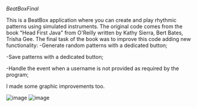 *BeatBoxFinal*

This is a BeatBox application where you can create and play rhythmic patterns using simulated instruments.
The original code comes from the book "Head First Java" from O'Reilly written by Kathy Sierra, Bert Bates, Trisha Gee.
The final task of the book was to improve this code adding new functionality:
-Generate random patterns with a dedicated button;

-Save patterns with a dedicated button;

-Handle the event when a username is not provided as required by the program;

I made some graphic improvements too.

![image](https://github.com/Fralog4/HeadFirstJava-FinalCode/assets/145924630/8e02445f-96df-4252-8f1f-bcf42eddca88)
![image](https://github.com/Fralog4/HeadFirstJava-FinalCode/assets/145924630/f54e0f00-2191-4f05-8706-934f4b6aeb73)
